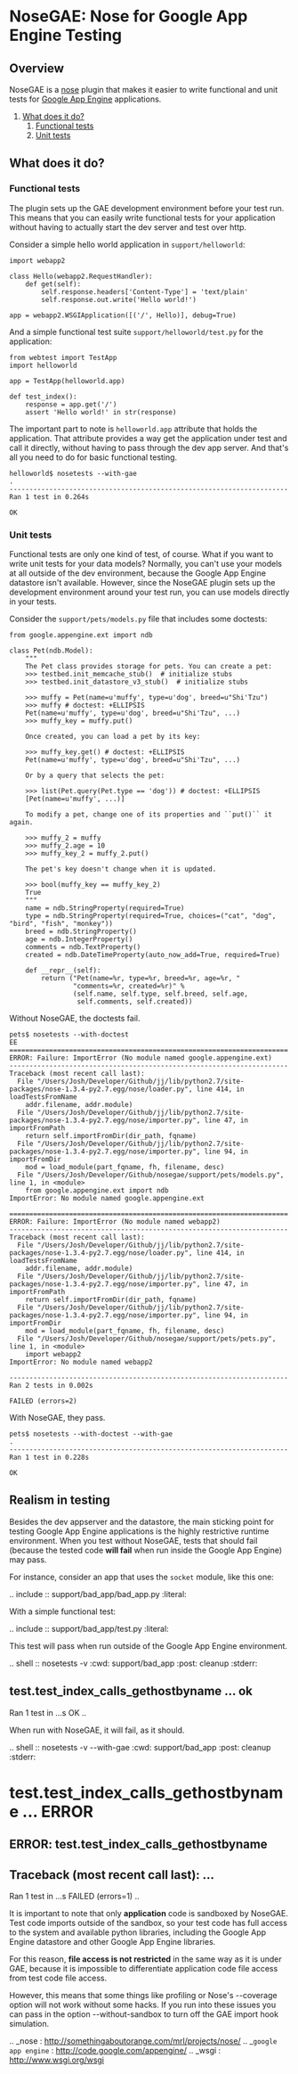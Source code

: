NoseGAE: Nose for Google App Engine Testing
==================================================


## Overview


NoseGAE is a [nose](http://nose.readthedocs.org/en/latest/index.html) plugin that makes it easier to write functional and unit tests for [Google App Engine](https://cloud.google.com/appengine/) applications. 

1. [What does it do?](#what-does-it-do)
	1. [Functional tests](#functional-tests) 
	1. [Unit tests](#unit-tests) 

## What does it do?

### Functional tests

The plugin sets up the GAE development environment before your test
run. This means that you can easily write functional tests for your
application without having to actually start the dev server and test
over http.

Consider a simple hello world application in `support/helloworld`:


```
import webapp2

class Hello(webapp2.RequestHandler):
    def get(self):
        self.response.headers['Content-Type'] = 'text/plain'
        self.response.out.write('Hello world!')

app = webapp2.WSGIApplication([('/', Hello)], debug=True)
```

And a simple functional test suite `support/helloworld/test.py` for the application:

```
from webtest import TestApp
import helloworld

app = TestApp(helloworld.app)

def test_index():
    response = app.get('/')
    assert 'Hello world!' in str(response)
```


The important part to note is `helloworld.app` attribute that
holds the application. That attribute provides a way get the
application under test and call it directly, without having to pass
through the dev app server. And that's all you need to do for basic
functional testing.

```
helloworld$ nosetests --with-gae
.
----------------------------------------------------------------------
Ran 1 test in 0.264s

OK

```

### Unit tests

Functional tests are only one kind of test, of course. What if you
want to write unit tests for your data models? Normally, you can't use
your models at all outside of the dev environment, because the Google
App Engine datastore isn't available. However, since the NoseGAE
plugin sets up the development environment around your test run, you
can use models directly in your tests.

Consider the `support/pets/models.py` file that includes some doctests:

```
from google.appengine.ext import ndb

class Pet(ndb.Model):
    """
    The Pet class provides storage for pets. You can create a pet:
    >>> testbed.init_memcache_stub()  # initialize stubs
    >>> testbed.init_datastore_v3_stub()  # initialize stubs

    >>> muffy = Pet(name=u'muffy', type=u'dog', breed=u"Shi'Tzu")
    >>> muffy # doctest: +ELLIPSIS
    Pet(name=u'muffy', type=u'dog', breed=u"Shi'Tzu", ...)
    >>> muffy_key = muffy.put()

    Once created, you can load a pet by its key:

    >>> muffy_key.get() # doctest: +ELLIPSIS
    Pet(name=u'muffy', type=u'dog', breed=u"Shi'Tzu", ...)

    Or by a query that selects the pet:

    >>> list(Pet.query(Pet.type == 'dog')) # doctest: +ELLIPSIS
    [Pet(name=u'muffy', ...)]

    To modify a pet, change one of its properties and ``put()`` it again.

    >>> muffy_2 = muffy
    >>> muffy_2.age = 10
    >>> muffy_key_2 = muffy_2.put()

    The pet's key doesn't change when it is updated.

    >>> bool(muffy_key == muffy_key_2)
    True
    """
    name = ndb.StringProperty(required=True)
    type = ndb.StringProperty(required=True, choices=("cat", "dog", "bird", "fish", "monkey"))
    breed = ndb.StringProperty()
    age = ndb.IntegerProperty()
    comments = ndb.TextProperty()
    created = ndb.DateTimeProperty(auto_now_add=True, required=True)

    def __repr__(self):
        return ("Pet(name=%r, type=%r, breed=%r, age=%r, "
                "comments=%r, created=%r)" %
                (self.name, self.type, self.breed, self.age,
                 self.comments, self.created))

```

Without NoseGAE, the doctests fail.

```
pets$ nosetests --with-doctest
EE
======================================================================
ERROR: Failure: ImportError (No module named google.appengine.ext)
----------------------------------------------------------------------
Traceback (most recent call last):
  File "/Users/Josh/Developer/Github/jj/lib/python2.7/site-packages/nose-1.3.4-py2.7.egg/nose/loader.py", line 414, in loadTestsFromName
    addr.filename, addr.module)
  File "/Users/Josh/Developer/Github/jj/lib/python2.7/site-packages/nose-1.3.4-py2.7.egg/nose/importer.py", line 47, in importFromPath
    return self.importFromDir(dir_path, fqname)
  File "/Users/Josh/Developer/Github/jj/lib/python2.7/site-packages/nose-1.3.4-py2.7.egg/nose/importer.py", line 94, in importFromDir
    mod = load_module(part_fqname, fh, filename, desc)
  File "/Users/Josh/Developer/Github/nosegae/support/pets/models.py", line 1, in <module>
    from google.appengine.ext import ndb
ImportError: No module named google.appengine.ext

======================================================================
ERROR: Failure: ImportError (No module named webapp2)
----------------------------------------------------------------------
Traceback (most recent call last):
  File "/Users/Josh/Developer/Github/jj/lib/python2.7/site-packages/nose-1.3.4-py2.7.egg/nose/loader.py", line 414, in loadTestsFromName
    addr.filename, addr.module)
  File "/Users/Josh/Developer/Github/jj/lib/python2.7/site-packages/nose-1.3.4-py2.7.egg/nose/importer.py", line 47, in importFromPath
    return self.importFromDir(dir_path, fqname)
  File "/Users/Josh/Developer/Github/jj/lib/python2.7/site-packages/nose-1.3.4-py2.7.egg/nose/importer.py", line 94, in importFromDir
    mod = load_module(part_fqname, fh, filename, desc)
  File "/Users/Josh/Developer/Github/nosegae/support/pets/pets.py", line 1, in <module>
    import webapp2
ImportError: No module named webapp2

----------------------------------------------------------------------
Ran 2 tests in 0.002s

FAILED (errors=2)
```
     
With NoseGAE, they pass.

```
pets$ nosetests --with-doctest --with-gae
.
----------------------------------------------------------------------
Ran 1 test in 0.228s

OK
```

## Realism in testing


Besides the dev appserver and the datastore, the main sticking point
for testing Google App Engine applications is the highly restrictive
runtime environment. When you test without NoseGAE, tests that should
fail (because the tested code **will fail** when run inside the Google
App Engine) may pass.

For instance, consider an app that uses the `socket` module, like this one:

.. include :: support/bad_app/bad_app.py
   :literal:

With a simple functional test:

.. include :: support/bad_app/test.py
   :literal:

This test will pass when run outside of the Google App Engine
environment.
 
.. shell :: nosetests -v
   :cwd: support/bad_app
   :post: cleanup
   :stderr:

   test.test_index_calls_gethostbyname ... ok
   <BLANKLINE>
   ----------------------------------------------------------------------
   Ran 1 test in ...s
   <BLANKLINE>
   OK
..
    
When run with NoseGAE, it will fail, as it should.

.. shell :: nosetests -v --with-gae
   :cwd: support/bad_app
   :post: cleanup
   :stderr:

   test.test_index_calls_gethostbyname ... ERROR
   <BLANKLINE>
   ======================================================================
   ERROR: test.test_index_calls_gethostbyname
   ----------------------------------------------------------------------
   Traceback (most recent call last):
   ...
   <BLANKLINE>
   ----------------------------------------------------------------------
   Ran 1 test in ...s
   <BLANKLINE>
   FAILED (errors=1)
..
    
It is important to note that only **application** code is sandboxed by
NoseGAE. Test code imports outside of the sandbox, so your test code has full
access to the system and available python libraries, including the Google App
Engine datastore and other Google App Engine libraries.

For this reason, **file access is not restricted** in the same way as it
is under GAE, because it is impossible to differentiate application code file
access from test code file access.

However, this means that some things like profiling or Nose's --coverage option 
will not work without some hacks.  If you run into these issues you can pass in 
the option --without-sandbox to turn off the GAE import hook simulation.

.. _nose : http://somethingaboutorange.com/mrl/projects/nose/
.. _`google app engine` : http://code.google.com/appengine/
.. _wsgi : http://www.wsgi.org/wsgi